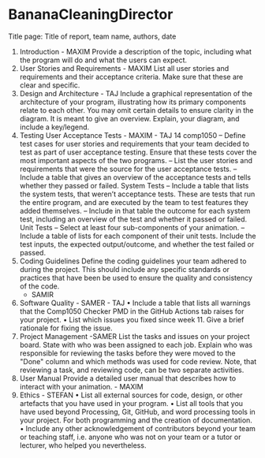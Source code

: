 # BananaCleaningDirector
Title page:
Title of report, team name, authors, date
1. Introduction - MAXIM
Provide a description of the topic, including what the program will do and what the users can expect.
2. User Stories and Requirements - MAXIM
List all user stories and requirements and their acceptance criteria. Make sure that these are clear and specific.
3. Design and Architecture - TAJ
Include a graphical representation of the architecture of your program, illustrating how its primary components relate to each other. You may omit certain details to ensure clarity in the diagram. It is meant to give an overview.
Explain, your diagram, and include a key/legend.
4. Testing User Acceptance Tests - MAXIM - TAJ
14 comp1050
– Define test cases for user stories and requirements that your team decided to test as part of user acceptance testing. Ensure that these tests cover the most important aspects of the two programs.
– List the user stories and requirements that were the source for the user acceptance tests.
– Include a table that gives an overview of the acceptance tests and tells whether they passed or
failed. System Tests
– Include a table that lists the system tests, that weren’t acceptance tests. These are tests that run the entire program, and are executed by the team to test features they added themselves.
– Include in that table the outcome for each system test, including an overview of the test and whether it passed or failed.
Unit Tests
– Select at least four sub-components of your animation.
– Include a table of lists for each component of their unit tests. Include the test inputs, the expected
output/outcome, and whether the test failed or passed.
5. Coding Guidelines Define the coding guidelines your team adhered to during the project. This should include any specific standards or practices that have been be used to ensure the quality and consistency of the code.
   - SAMIR
7. Software Quality - SAMER - TAJ
• Include a table that lists all warnings that the Comp1050 Checker PMD in the GitHub Actions tab raises for your project.
• List which issues you fixed since week 11. Give a brief rationale for fixing the issue.
8. Project Management -SAMER
List the tasks and issues on your project board. State with who was been assigned to each job. Explain who was responsible for reviewing the tasks before they were moved to the "Done" column and which methods was used for code review. Note, that reviewing a task, and reviewing code, can be two separate activities.
9. User Manual Provide a detailed user manual that describes how to interact with your animation. - MAXIM
10.  Ethics - STEFAN
• List all external sources for code, design, or other artefacts that you have used in your program.
• List all tools that you have used beyond Processing, Git, GitHub, and word processing tools in your
project. For both programming and the creation of documentation.
• Include any other acknowledgement of contributors beyond your team or teaching staff, i.e. anyone
who was not on your team or a tutor or lecturer, who helped you nevertheless.
